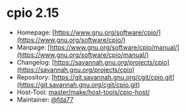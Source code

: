 # cpio 2.15
  - Homepage: [https://www.gnu.org/software/cpio/](https://www.gnu.org/software/cpio/)
  - Manpage: [https://www.gnu.org/software/cpio/manual/](https://www.gnu.org/software/cpio/manual/)
  - Changelog: [https://savannah.gnu.org/projects/cpio](https://savannah.gnu.org/projects/cpio)
  - Repository: [https://git.savannah.gnu.org/cgit/cpio.git](https://git.savannah.gnu.org/cgit/cpio.git)
  - Host-Tool: [master/make/host-tools/cpio-host/](https://github.com/Freetz-NG/freetz-ng/tree/master/make/host-tools/cpio-host/)
  - Maintainer: [@fda77](https://github.com/fda77)

